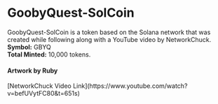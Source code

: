 # GoobyQuest-SolCoin
GoobyQuest-SolCoin is a token based on the Solana network that was created while following along with a YouTube video by NetworkChuck.<br>
<b>Symbol:</b> GBYQ <br>
<b>Total Minted:</b> 10,000 tokens.
<h4>Artwork by Ruby</h4>
[NetworkChuck Video Link](https://www.youtube.com/watch?v=befUVytFC80&t=651s)
